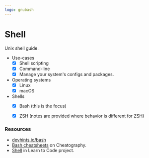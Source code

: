 ```yaml
---
logo: gnubash
---
```

# Shell

Unix shell guide.

- Use-cases
    - [x] Shell scripting
    - [x] Command-line
    - [x] Manage your system's configs and packages.
- Operating systems
    - [x] Linux
    - [x] macOS
- Shells
    - [x] Bash (this is the focus)
    - [x] ZSH (notes are provided where behavior is different for ZSH)


### Resources

- [devhints.io/bash](https://devhints.io/bash)
- [Bash cheatsheets](https://cheatography.com/tag/bash/) on Cheatography.
- [Shell](https://github.com/MichaelCurrin/learn-to-code/tree/master/en/topics/shell) in Learn to Code project.
